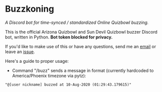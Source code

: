 # Buzzkoning
_A Discord bot for time-synced / standardized Online Quizbowl buzzing._

This is the official Arizona Quizbowl and Sun Devil Quizbowl buzzer Discord bot, written in Python.
**Bot token blocked for privacy.**

If you'd like to make use of this or have any questions, send me an [email](mailto:hlakamsani.gmail.com) or leave an [issue](https://github.com/hlakams/buzzkoning/issues).

Here's a guide to proper usage:
- Command "/buzz" sends a message in format (currently hardcoded to America/Phoenix timezone via pytz):
```
"@[user nickname] buzzed at 10-Aug-2020 (01:29:43.179615)"
```
